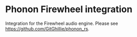 # Phonon Firewheel integration

Integration for the Firewheel audio engine.
Please see https://github.com/GitGhillie/phonon_rs.